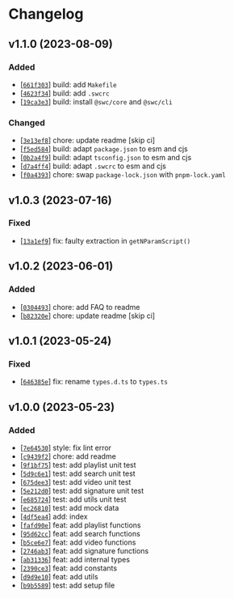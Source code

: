 # Changelog

## v1.1.0 (2023-08-09)
### Added
- [[`661f303`](https://github.com/wgumenyuk/spyter/commit/661f303)] build: add `Makefile`
- [[`4623f34`](https://github.com/wgumenyuk/spyter/commit/4623f34)] build: add `.swcrc`
- [[`19ca3e3`](https://github.com/wgumenyuk/spyter/commit/19ca3e3)] build: install `@swc/core` and `@swc/cli`

### Changed
- [[`3e13ef8`](https://github.com/wgumenyuk/spyter/commit/3e13ef8)] chore: update readme [skip ci]
- [[`f5ed584`](https://github.com/wgumenyuk/spyter/commit/f5ed584)] build: adapt `package.json` to esm and cjs
- [[`0b2a4f9`](https://github.com/wgumenyuk/spyter/commit/0b2a4f9)] build: adapt `tsconfig.json` to esm and cjs
- [[`d7a4ff4`](https://github.com/wgumenyuk/spyter/commit/d7a4ff4)] build: adapt `.swcrc` to esm and cjs
- [[`f0a4393`](https://github.com/wgumenyuk/spyter/commit/f0a4393)] chore: swap `package-lock.json` with `pnpm-lock.yaml`

## v1.0.3 (2023-07-16)
### Fixed
- [[`13a1ef9`](https://github.com/wgumenyuk/spyter/commit/13a1ef9)] fix: faulty extraction in `getNParamScript()`

## v1.0.2 (2023-06-01)
### Added
- [[`0304493`](https://github.com/wgumenyuk/spyter/commit/0304493)] chore: add FAQ to readme
- [[`b82320e`](https://github.com/wgumenyuk/spyter/commit/b82320e)] chore: update readme [skip ci]

## v1.0.1 (2023-05-24)
### Fixed
- [[`646385e`](https://github.com/wgumenyuk/spyter/commit/646385e)] fix: rename `types.d.ts` to `types.ts`

## v1.0.0 (2023-05-23)
### Added
- [[`7e64530`](https://github.com/wgumenyuk/spyter/commit/7e64530)] style: fix lint error
- [[`c9439f2`](https://github.com/wgumenyuk/spyter/commit/c9439f2)] chore: add readme
- [[`9f1bf75`](https://github.com/wgumenyuk/spyter/commit/9f1bf75)] test: add playlist unit test
- [[`5d9c6e1`](https://github.com/wgumenyuk/spyter/commit/5d9c6e1)] test: add search unit test
- [[`675dee3`](https://github.com/wgumenyuk/spyter/commit/675dee3)] test: add video unit test
- [[`5e212d0`](https://github.com/wgumenyuk/spyter/commit/5e212d0)] test: add signature unit test
- [[`e685724`](https://github.com/wgumenyuk/spyter/commit/e685724)] test: add utils unit test
- [[`ec26810`](https://github.com/wgumenyuk/spyter/commit/)] test: add mock data
- [[`4df5ea4`](https://github.com/wgumenyuk/spyter/commit/4df5ea4)] add: index
- [[`fafd90e`](https://github.com/wgumenyuk/spyter/commit/fafd90e)] feat: add playlist functions
- [[`95d62cc`](https://github.com/wgumenyuk/spyter/commit/95d62cc)] feat: add search functions
- [[`b5ce6e7`](https://github.com/wgumenyuk/spyter/commit/b5ce6e7)] feat: add video functions
- [[`2746ab3`](https://github.com/wgumenyuk/spyter/commit/2746ab3)] feat: add signature functions
- [[`ab31336`](https://github.com/wgumenyuk/spyter/commit/ab31336)] feat: add internal types
- [[`2390ce3`](https://github.com/wgumenyuk/spyter/commit/2390ce3)] feat: add constants
- [[`d9d9e10`](https://github.com/wgumenyuk/spyter/commit/d9d9e10)] feat: add utils
- [[`b9b5589`](https://github.com/wgumenyuk/spyter/commit/b9b5589)] test: add setup file